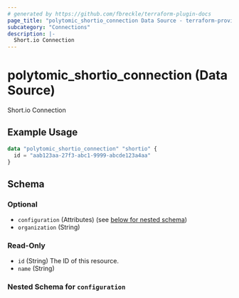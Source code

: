 ```yaml
---
# generated by https://github.com/fbreckle/terraform-plugin-docs
page_title: "polytomic_shortio_connection Data Source - terraform-provider-polytomic"
subcategory: "Connections"
description: |-
  Short.io Connection
---
```


# polytomic_shortio_connection (Data Source)

Short.io Connection

## Example Usage

```terraform
data "polytomic_shortio_connection" "shortio" {
  id = "aab123aa-27f3-abc1-9999-abcde123a4aa"
}
```

<!-- schema generated by tfplugindocs -->
## Schema

### Optional

- `configuration` (Attributes) (see [below for nested schema](#nestedatt--configuration))
- `organization` (String)

### Read-Only

- `id` (String) The ID of this resource.
- `name` (String)

<a id="nestedatt--configuration"></a>
### Nested Schema for `configuration`


